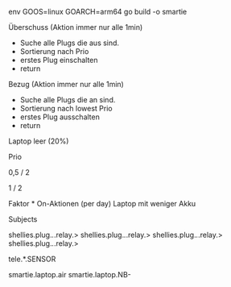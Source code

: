 env GOOS=linux GOARCH=arm64 go build -o smartie

Überschuss (Aktion immer nur alle 1min)
- Suche alle Plugs die aus sind.
- Sortierung nach Prio
- erstes Plug einschalten
- return

Bezug (Aktion immer nur alle 1min)

- Suche alle Plugs die an sind.
- Sortierung nach lowest Prio
- erstes Plug ausschalten
- return

Laptop leer (20%)


Prio

0,5 / 2

1 / 2

Faktor * On-Aktionen (per day)
Laptop mit weniger Akku



Subjects

shellies.plug.*.*.relay.>
shellies.plug.*.*.relay.>
shellies.plug.*.*.relay.>
shellies.plug.*.*.relay.>

tele.*.SENSOR

smartie.laptop.air
smartie.laptop.NB-